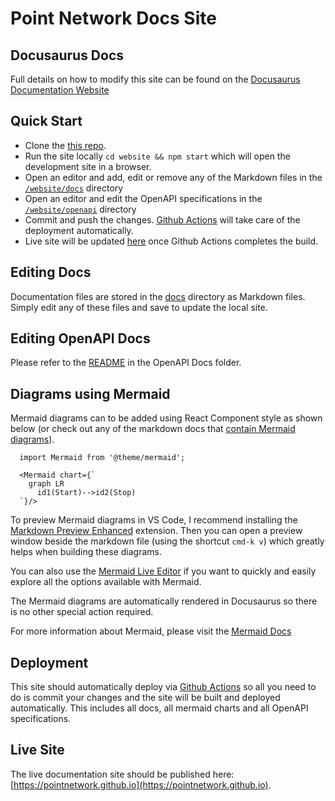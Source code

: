 # Point Network Docs Site

## Docusaurus Docs

Full details on how to modify this site can be found on the [Docusaurus Documentation Website](https://docusaurus.io/docs/installation)

## Quick Start

* Clone the [this repo](https://github.com/pointnetwork/pointnetwork.github.io).
* Run the site locally `cd website && npm start` which will open the development site in a browser.
* Open an editor and add, edit or remove any of the Markdown files in the [`/website/docs`](./website//docs) directory
* Open an editor and edit the OpenAPI specifications in the  [`/website/openapi`](./website/openapi) directory
* Commit and push the changes. [Github Actions](https://github.com/pointnetwork/pointnetwork.github.io/actions) will take care of the deployment automatically.
* Live site will be updated [here](https://pointnetwork.github.io/) once Github Actions completes the build.

## Editing Docs

Documentation files are stored in the [docs](./website//docs) directory as Markdown files. Simply edit any of these files and save to update the local site.

## Editing OpenAPI Docs

Please refer to the [README](./website/openapi/) in the OpenAPI Docs folder.

## Diagrams using Mermaid

Mermaid diagrams can to be added using React Component style as shown below (or check out any of the markdown docs that [contain Mermaid diagrams](./website//docs/storage.md)).

```
  import Mermaid from '@theme/mermaid';

  <Mermaid chart={`
    graph LR
      id1(Start)-->id2(Stop)
  `}/>
```

To preview Mermaid diagrams in VS Code, I recommend installing the [Markdown Preview Enhanced](https://marketplace.visualstudio.com/items?itemName=shd101wyy.markdown-preview-enhanced) extension. Then you can open a preview window beside the markdown file (using the shortcut `cmd-k v`) which greatly helps when building these diagrams.

You can also use the [Mermaid Live Editor](https://mermaid-js.github.io/mermaid-live-editor/) if you want to quickly and easily explore all the options available with Mermaid.

The Mermaid diagrams are automatically rendered in Docusaurus so there is no other special action required.

For more information about Mermaid, please visit the [Mermaid Docs](https://mermaid-js.github.io/mermaid/#/)

## Deployment

This site should automatically deploy via [Github Actions](https://github.com/features/actions) so all you need to do is commit your changes and the site will be built and deployed automatically. This includes all docs, all mermaid charts and all OpenAPI specifications.

## Live Site

The live documentation site should be published here: [https://pointnetwork.github.io](https://pointnetwork.github.io).